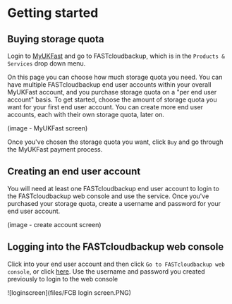 # Getting started

## Buying storage quota

Login to [MyUKFast](https://www.ukfast.co.uk/myukfast.html) and go to FASTcloudbackup, which is in the `Products & Services` drop down menu.

On this page you can choose how much storage quota you need.  You can have multiple FASTcloudbackup end user accounts within your overall MyUKFast account, and you purchase storage quota on a "per end user account" basis.  To get started, choose the amount of storage quota you want for your first end user account.  You can create more end user accounts, each with their own storage quota, later on.

(image - MyUKFast screen)

Once you've chosen the storage quota you want, click `Buy` and go through the MyUKFast payment process.

## Creating an end user account

You will need at least one FASTcloudbackup end user account to login to the FASTcloudbackup web console and use the service.  Once you've purchased your storage quota, create a username and password for your end user account.

(image - create account screen)

## Logging into the FASTcloudbackup web console

Click into your end user account and then click `Go to FASTcloudbackup web console`, or click [here](https://fcb.ukfast.co.uk).  Use the username and password you created previously to login to the web console

![loginscreen](files/FCB login screen.PNG)



